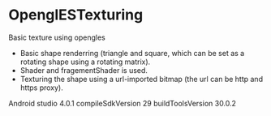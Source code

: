 # OpenglESTexturing
Basic texture using opengles
- Basic shape renderring (triangle and square, which can be set as a rotating shape using a rotating matrix).
- Shader and fragementShader is used.
- Texturing the shape using a url-imported bitmap (the url can be http and https proxy).

Android studio 4.0.1
compileSdkVersion 29
buildToolsVersion 30.0.2
